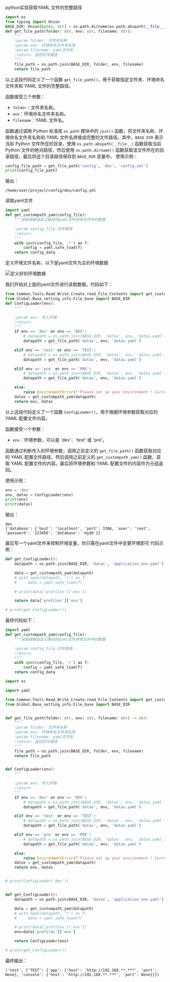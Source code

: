 python实现获取YAML 文件的完整路径
```python
import os
from typing import Union
BASE_DIR: Union[bytes, str] = os.path.dirname(os.path.abspath(__file__))
def get_file_path(folder: str, env: str, filename: str):
    """
    :param folder: 文件夹名称
    :param env: 环境命名文件夹名称
    :param filename: yaml文件名
    :return: 返回文件路径
    """
    file_path = os.path.join(BASE_DIR, folder, env, filename)
    return file_path

```
以上这段代码定义了一个函数 `get_file_path()`，用于获取指定文件夹、环境命名文件夹和 YAML 文件的完整路径。

函数接受三个参数：

- `folder`：文件夹名称。
- `env`：环境命名文件夹名称。
- `filename`：YAML 文件名。

函数通过调用 Python 标准库 `os.path` 模块中的 `join()` 函数，将文件夹名称、环境命名文件夹名称和 YAML 文件名拼接成完整的文件路径。其中，`BASE_DIR` 表示当前 Python 文件所在的目录，使用 `os.path.abspath(__file__)` 函数获取当前 Python 文件的绝对路径，然后使用 `os.path.dirname()` 函数获取该文件所在的目录路径，最后将这个目录路径保存到 `BASE_DIR` 变量中。
使用示例：
```python
config_file_path = get_file_path('config', 'dev', 'config.yml')
print(config_file_path)
```
输出：

```
/home/user/project/config/dev/config.yml
```
读取yaml文件
```python
import yaml
def get_custompath_yam(config_file):
    """读取根据自定义路径的yaml文件获得文件中的数据

    :param config_file:文件路径
    :return:
    """
    with open(config_file, 'r') as f:
        config = yaml.safe_load(f)
    return config_data

```
定义环境文件名称，以下是yaml文件为主的环境数据

![定义好的环境数据](https://img-blog.csdnimg.cn/a19247fa0d2a46228ed0a83c51c6155f.png)

我们开始对上面的yaml文件进行读取数据，代码如下：
```python
from Common.Tools.Read_Write_Create.read_File_Contents import get_custompath_yam
from Global.Base_setting_info.File_base import BASE_DIR
def ConfigLoader(env):
    """

    :param env: 传入环境
    :return:
    """
    if env == 'dev' or env == 'DEV':
        # datapath = os.path.join(BASE_DIR, 'datas', env, 'datas.yaml')
        datapath = get_file_path('datas', env, 'datas.yaml')

    elif env == 'test' or env == 'TEST':
        # datapath = os.path.join(BASE_DIR, 'datas', env, 'datas.yaml')
        datapath = get_file_path('datas', env, 'datas.yaml')

    elif env == 'pre' or env == 'PRE':
        # datapath = os.path.join(BASE_DIR, 'datas', env, 'datas.yaml')
        datapath = get_file_path('datas', env, 'datas.yaml')

    else:
        raise EnvironmentError(f'Please set up your environment ! Current Context:{env}')
    datas = get_custompath_yam(datapath)
    return env, datas

```
以上这段代码定义了一个函数 `ConfigLoader()`，用于根据环境参数获取对应的 YAML 配置文件内容。

函数接受一个参数：

- `env`：环境参数，可以是 'dev'、'test' 或 'pre'。

函数通过判断传入的环境参数，调用之前定义的 `get_file_path()` 函数获取对应的 YAML 配置文件路径，然后调用之前定义的 `get_custompath_yam()` 函数，获取 YAML 配置文件的内容。最后将环境参数和 YAML 配置文件的内容作为元组返回。

使用示例：
```python
env = 'dev'
env, datas = ConfigLoader(env)
print(env)
print(datas)
```
输出：

```
dev
{'database': {'host': 'localhost', 'port': 3306, 'user': 'root', 'password': '123456', 'database': 'mydb'}}
```
最后写一个yaml文件来控制环境变量，你只需在yaml文件中变更环境即可
代码示例：
```python
def get_ConfigLoader():
    datapath = os.path.join(BASE_DIR, 'datas', 'application_env.yaml')

    data = get_custompath_yam(datapath)
    # with open(datapath, 'r') as f:
    #     data = yaml.safe_load(f)

    # print(data['profiles']['env'])

    return data['profiles']['env']

# print(get_ConfigLoader())
```
最终代码如下：
```python
import yaml
def get_custompath_yam(config_file):
    """读取根据自定义路径的yaml文件获得文件中的数据

    :param config_file:文件路径
    :return:
    """
    with open(config_file, 'r') as f:
        config = yaml.safe_load(f)
    return config_data
```
```python
import os

import yaml

from Common.Tools.Read_Write_Create.read_File_Contents import get_custompath_yam
from Global.Base_setting_info.File_base import BASE_DIR


def get_file_path(folder: str, env: str, filename: str) -> str:
    """
    :param folder: 文件夹名称
    :param env: 环境命名文件夹名称
    :param filename: yaml文件名
    :return: 返回文件路径
    """
    file_path = os.path.join(BASE_DIR, folder, env, filename)
    return file_path


def ConfigLoader(env):
    """

    :param env: 传入环境
    :return:
    """
    if env == 'dev' or env == 'DEV':
        # datapath = os.path.join(BASE_DIR, 'datas', env, 'datas.yaml')
        datapath = get_file_path('datas', env, 'datas.yaml')

    elif env == 'test' or env == 'TEST':
        # datapath = os.path.join(BASE_DIR, 'datas', env, 'datas.yaml')
        datapath = get_file_path('datas', env, 'datas.yaml')

    elif env == 'pre' or env == 'PRE':
        # datapath = os.path.join(BASE_DIR, 'datas', env, 'datas.yaml')
        datapath = get_file_path('datas', env, 'datas.yaml')

    else:
        raise EnvironmentError(f'Please set up your environment ! Current Context:{env}')
    datas = get_custompath_yam(datapath)
    return env, datas


# print(ConfigLoader('dev'))


def get_ConfigLoader():
    datapath = os.path.join(BASE_DIR, 'datas', 'application_env.yaml')

    data = get_custompath_yam(datapath)
    # with open(datapath, 'r') as f:
    #     data = yaml.safe_load(f)

    # print(data['profiles']['env'])
    env=data['profiles']['env']

    return ConfigLoader(env)

# print(get_ConfigLoader())

```
最终输出：
```
('test', {'TEST': {'app': {'host': 'http://192.168.**.***', 'port': None}, 'console': {'host': 'http://192.168.**.***', 'port': None}}})
```